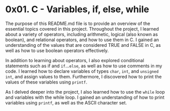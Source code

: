 # 0x01. C - Variables, if, else, while

The purpose of this README.md file is to provide an overview of the essential topics covered in this project. Throughout the project, I learned about a variety of operators, including arithmetic, logical (also known as boolean), and relational operators, and how to use them in C. I gained an understanding of the values that are considered TRUE and FALSE in C, as well as how to use boolean operators effectively.

In addition to learning about operators, I also explored conditional statements such as if and `if`...`else`, as well as how to use comments in my code. I learned how to declare variables of types `char`, `int`, and `unsigned int`, and assign values to them. Furthermore, I discovered how to print the values of these variables using `printf`.

As I delved deeper into the project, I also learned how to use the `while` loop and variables with the while loop. I gained an understanding of how to print variables using `printf`, as well as the ASCII character set.

